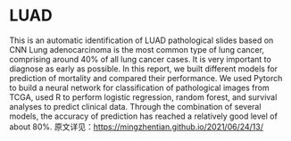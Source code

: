 # LUAD
This is an automatic identification of LUAD pathological slides based on CNN
Lung adenocarcinoma is the most common type of lung cancer, comprising around 40% of all lung cancer cases. It is very important to diagnose as early as possible. In this report, we built different models for prediction of mortality and compared their performance. We used Pytorch to build a neural network for classification of pathological images from TCGA, used R to perform logistic regression, random forest, and survival analyses to predict clinical data. Through the combination of several models, the accuracy of prediction has reached a relatively good level of about 80%.
原文详见：https://mingzhentian.github.io/2021/06/24/13/
